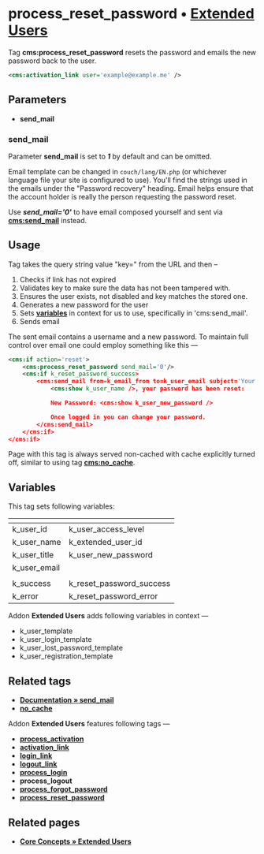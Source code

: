 # process_reset_password • [**Extended Users**](#related-pages)

Tag **cms:process_reset_password** resets the password and emails the new password back to the user.

```xml
<cms:activation_link user='example@example.me' />
```

## Parameters

* **send_mail**

### send_mail

Parameter **send_mail** is set to ***1*** by default and can be omitted.

Email template can be changed in `couch/lang/EN.php` (or whichever language file your site is configured to use). You'll find the strings used in the emails under the "Password recovery" heading. Email helps ensure that the account holder is really the person requesting the password reset.

Use ***send_mail='0'*** to have email composed yourself and sent via [**cms:send_mail**](#related-tags) instead.

## Usage

Tag takes the query string value "key=" from the URL and then –

1. Checks if link has not expired
2. Validates key to make sure the data has not been tampered with.
3. Ensures the user exists, not disabled and key matches the stored one.
4. Generates a new password for the user
5. Sets [**variables**](#variables) in context for us to use, specifically in 'cms:send_mail'.
6. Sends email

The sent email contains a username and a new password. To maintain full control over email one could employ something like this —

```xml
<cms:if action='reset'>
    <cms:process_reset_password send_mail='0'/>
    <cms:if k_reset_password_success>
        <cms:send_mail from=k_email_from to=k_user_email subject='Your new password' debug='0'>
            <cms:show k_user_name />, your password has been reset:

            New Password: <cms:show k_user_new_password />

            Once logged in you can change your password.
        </cms:send_mail>
    </cms:if>
</cms:if>
```

Page with this tag is always served non-cached with cache explicitly turned off, similar to using tag [**cms:no_cache**](#related-tags).

## Variables

This tag sets following variables:

|<!--             -->|<!--                 -->|
|:-------------------|:-----------------------|
| k_user_id          |  k_user_access_level   |
| k_user_name        |  k_extended_user_id    |
| k_user_title       |  k_user_new_password   |
| k_user_email       |                        |
|<!--             -->|<!--                 -->|
| k_success          |  k_reset_password_success |
| k_error            |  k_reset_password_error |

Addon **Extended Users** adds following variables in context —

* k_user_template
* k_user_login_template
* k_user_lost_password_template
* k_user_registration_template

## Related tags

* [**Documentation &raquo; send_mail**](https://docs.couchcms.com/tags-reference/send_mail.html)
* [**no_cache**](https://github.com/trendoman/Midware/tree/main/tags-reference/no_cache.md)

Addon **Extended Users** features following tags —

* [**process_activation**](https://github.com/trendoman/Midware/tree/main/tags-reference/Extended-Users/process_activation.md)
* [**activation_link**](https://github.com/trendoman/Midware/tree/main/tags-reference/Extended-Users/activation_link.md)
* [**login_link**](https://github.com/trendoman/Midware/tree/main/tags-reference/Extended-Users/login_link.md)
* [**logout_link**](https://github.com/trendoman/Midware/tree/main/tags-reference/Extended-Users/logout_link.md)
* [**process_login**](https://github.com/trendoman/Midware/tree/main/tags-reference/Extended-Users/process_login.md)
* **process_logout**
* [**process_forgot_password**](https://github.com/trendoman/Midware/tree/main/tags-reference/Extended-Users/process_forgot_password.md)
* [**process_reset_password**](https://github.com/trendoman/Midware/tree/main/tags-reference/Extended-Users/process_reset_password.md)

## Related pages

* [**Core Concepts &raquo; Extended Users**](https://github.com/trendoman/Midware/tree/main/concepts/Extended-Users)
